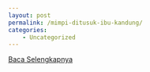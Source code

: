 ```yaml
---
layout: post
permalink: /mimpi-ditusuk-ibu-kandung/
categories:
    - Uncategorized
---
```


[Baca Selengkapnya](/07)